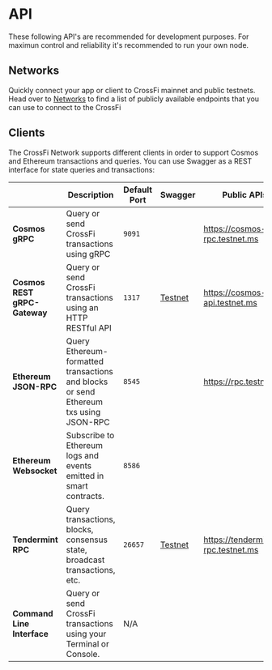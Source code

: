 # API

These following API's are recommended for development purposes. For maximun control and reliability it's recommended to run your own node.

## Networks

Quickly connect your app or client to CrossFi mainnet and public testnets. Head over to [Networks](./networks) to find a list of publicly available endpoints that you can use to connect to the CrossFi

## Clients

The CrossFi Network supports different clients in order to support Cosmos and Ethereum transactions and queries. You can use Swagger as a REST interface for state queries and transactions:

|                              | Description                                                                          | Default Port | Swagger                                       | Public APIs                       |
|------------------------------|--------------------------------------------------------------------------------------|--------------|-----------------------------------------------|-----------------------------------|
| **Cosmos gRPC**              | Query or send CrossFi transactions using gRPC                                        | `9091`       |                                               | https://cosmos-rpc.testnet.ms     |
| **Cosmos REST gRPC-Gateway** | Query or send CrossFi transactions using an HTTP RESTful API                         | `1317`       | [Testnet](https://cosmos-api.testnet.ms/)     | https://cosmos-api.testnet.ms     |
| **Ethereum JSON-RPC**        | Query Ethereum-formatted transactions and blocks or send Ethereum txs using JSON-RPC | `8545`       |                                               | https://rpc.testnet.ms            |
| **Ethereum Websocket**       | Subscribe to Ethereum logs and events emitted in smart contracts.                    | `8586`       |                                               |                                   |
| **Tendermint RPC**           | Query transactions, blocks, consensus state, broadcast transactions, etc.            | `26657`      | [Testnet](https://tendermint-rpc.testnet.ms/) | https://tendermint-rpc.testnet.ms |
| **Command Line Interface**   | Query or send CrossFi transactions using your Terminal or Console.                   | N/A          |                                               |                                   |

